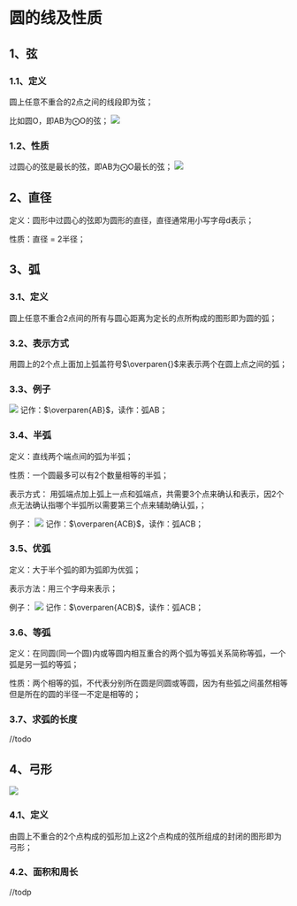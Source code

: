 # 圆的线及性质

## 1、弦
### 1.1、定义
圆上任意不重合的2点之间的线段即为弦；

比如圆O，即AB为$\bigodot$O的弦；
![](../images/圆02.png)

### 1.2、性质
过圆心的弦是最长的弦，即AB为$\bigodot$O最长的弦；
![](../images/圆03.png)

## 2、直径
定义：圆形中过圆心的弦即为圆形的直径，直径通常用小写字母d表示；

性质：直径 = 2半径；

## 3、弧
### 3.1、定义
圆上任意不重合2点间的所有与圆心距离为定长的点所构成的图形即为圆的弧；

### 3.2、表示方式
用圆上的2个点上面加上弧盖符号$\overparen{}$来表示两个在圆上点之间的弧；

### 3.3、例子
![](../images/圆06.png)
记作：$\overparen{AB}$，读作：弧AB；

### 3.4、半弧
定义：直线两个端点间的弧为半弧；

性质：一个圆最多可以有2个数量相等的半弧；

表示方式：
用弧端点加上弧上一点和弧端点，共需要3个点来确认和表示，因2个点无法确认指哪个半弧所以需要第三个点来辅助确认弧，；

例子：
![](../images/圆04.png)
记作：$\overparen{ACB}$，读作：弧ACB；

### 3.5、优弧
定义：大于半个弧的即为弧即为优弧；

表示方法：用三个字母来表示；

例子：
![](../images/圆05.png)
记作：$\overparen{ACB}$，读作：弧ACB；

### 3.6、等弧
定义：在同圆(同一个圆)内或等圆内相互重合的两个弧为等弧关系简称等弧，一个弧是另一弧的等弧；

性质：两个相等的弧，不代表分别所在圆是同圆或等圆，因为有些弧之间虽然相等但是所在的圆的半径一不定是相等的；

### 3.7、求弧的长度
//todo

## 4、弓形
![](../images/圆02.png)

### 4.1、定义
由圆上不重合的2个点构成的弧形加上这2个点构成的弦所组成的封闭的图形即为弓形；

### 4.2、面积和周长
//todp
